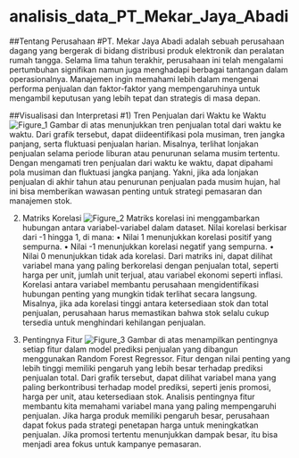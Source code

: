 # analisis_data_PT_Mekar_Jaya_Abadi

##Tentang Perusahaan
#PT. Mekar Jaya Abadi adalah sebuah perusahaan dagang yang bergerak di bidang distribusi produk elektronik dan peralatan rumah tangga. Selama lima tahun terakhir, perusahaan ini telah mengalami pertumbuhan signifikan namun juga menghadapi berbagai tantangan dalam operasionalnya. Manajemen ingin memahami lebih dalam mengenai performa penjualan dan faktor-faktor yang mempengaruhinya untuk mengambil keputusan yang lebih tepat dan strategis di masa depan.

##Visualisasi dan Interpretasi
#1)	Tren Penjualan dari Waktu ke Waktu
    ![Figure_1](https://github.com/deftiagita/analisis_data_PT_Mekar_Jaya_Abadi/assets/167218696/4035151e-52c1-480c-86e8-f97866548ec6)
Gambar di atas menunjukkan tren penjualan total dari waktu ke waktu. Dari grafik tersebut, dapat diideentifikasi pola musiman, tren jangka panjang, serta fluktuasi penjualan harian. Misalnya, terlihat lonjakan penjualan selama periode liburan atau penurunan selama musim tertentu. 
Dengan mengamati tren penjualan dari waktu ke waktu, dapat dipahami pola musiman dan fluktuasi jangka panjang. Yakni, jika ada lonjakan penjualan di akhir tahun atau penurunan penjualan pada musim hujan, hal ini bisa memberikan wawasan penting untuk strategi pemasaran dan manajemen stok.

2)	Matriks Korelasi
   ![Figure_2](https://github.com/deftiagita/analisis_data_PT_Mekar_Jaya_Abadi/assets/167218696/2eed3f17-b6a4-4e54-98a8-40804f87a719)
Matriks korelasi ini menggambarkan hubungan antara variabel-variabel dalam dataset. Nilai korelasi berkisar dari -1 hingga 1, di mana:
•	Nilai 1 menunjukkan korelasi positif yang sempurna.
•	Nilai -1 menunjukkan korelasi negatif yang sempurna.
•	Nilai 0 menunjukkan tidak ada korelasi.
Dari matriks ini, dapat dilihat variabel mana yang paling berkorelasi dengan penjualan total, seperti harga per unit, jumlah unit terjual, atau variabel ekonomi seperti inflasi.
Korelasi antara variabel membantu perusahaan mengidentifikasi hubungan penting yang mungkin tidak terlihat secara langsung. Misalnya, jika ada korelasi tinggi antara ketersediaan stok dan total penjualan, perusahaan harus memastikan bahwa stok selalu cukup tersedia untuk menghindari kehilangan penjualan.

3)	Pentingnya Fitur
   ![Figure_3](https://github.com/deftiagita/analisis_data_PT_Mekar_Jaya_Abadi/assets/167218696/ab45edf8-de6b-4a20-ad24-6dcb690bd54c)
Gambar di atas menampilkan pentingnya setiap fitur dalam model prediksi penjualan yang dibangun menggunakan Random Forest Regressor. Fitur dengan nilai penting yang lebih tinggi memiliki pengaruh yang lebih besar terhadap prediksi penjualan total. Dari grafik tersebut, dapat dilihat variabel mana yang paling berkontribusi terhadap model prediksi, seperti jenis promosi, harga per unit, atau ketersediaan stok.
Analisis pentingnya fitur membantu kita memahami variabel mana yang paling mempengaruhi penjualan. Jika harga produk memiliki pengaruh besar, perusahaan dapat fokus pada strategi penetapan harga untuk meningkatkan penjualan. Jika promosi tertentu menunjukkan dampak besar, itu bisa menjadi area fokus untuk kampanye pemasaran.


